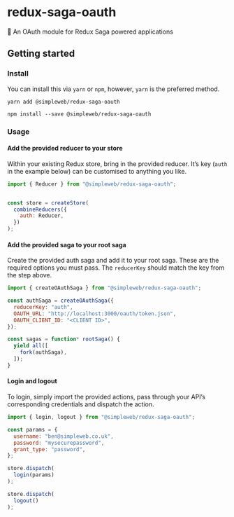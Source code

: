 # redux-saga-oauth
👮 An OAuth module for Redux Saga powered applications

## Getting started

### Install

You can install this via `yarn` or `npm`, however, `yarn` is the preferred
method.

```
yarn add @simpleweb/redux-saga-oauth
```
```
npm install --save @simpleweb/redux-saga-oauth
```

### Usage

#### Add the provided reducer to your store

Within your existing Redux store, bring in the provided reducer. It’s key
(`auth` in the example below) can be customised to anything you like.

```js
import { Reducer } from "@simpleweb/redux-saga-oauth";


const store = createStore(
  combineReducers({
    auth: Reducer,
  })
);
```

#### Add the provided saga to your root saga

Create the provided auth saga and add it to your root saga. These are the
required options you must pass. The `reducerKey` should match the key from
the step above.

```js
import { createOAuthSaga } from "@simpleweb/redux-saga-oauth";

const authSaga = createOAuthSaga({
  reducerKey: "auth",
  OAUTH_URL: "http://localhost:3000/oauth/token.json",
  OAUTH_CLIENT_ID: "<CLIENT ID>",
});

const sagas = function* rootSaga() {
  yield all([
    fork(authSaga),
  ]);
}
```

#### Login and logout

To login, simply import the provided actions, pass through your API’s
corresponding credentials and dispatch the action.

```js
import { login, logout } from "@simpleweb/redux-saga-oauth";

const params = {
  username: "ben@simpleweb.co.uk",
  password: "mysecurepassword",
  grant_type: "password",
};

store.dispatch(
  login(params)
);

store.dispatch(
  logout()
);
```
